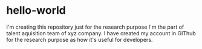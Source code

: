 # hello-world
I'm creating this repository just for the research purpose
I'm the part of talent aquisition team of xyz company. I have created my account in GIThub for the research purpose as how it's useful for developers.
